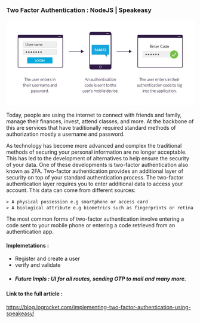 ### Two Factor Authentication : NodeJS | Speakeasy

![](images/2fa-example.jpg)

Today, people are using the internet to connect with friends and family, manage their finances, invest, attend classes, and more. At the backbone of this are services that have traditionally required standard methods of authorization mostly a username and password.


As technology has become more advanced and complex the traditional methods of securing your personal information are no longer acceptable. This has led to the development of alternatives to help ensure the security of your data. One of these developments is two-factor authentication also known as 2FA. Two-factor authentication provides an additional layer of security on top of your standard authentication process. The two-factor authentication layer requires you to enter additional data to access your account. This data can come from different sources:


    > A physical possession e.g smartphone or access card
    > A biological attribute e.g biometrics such as fingerprints or retina

The most common forms of two-factor authentication involve entering a code sent to your mobile phone or entering a code retrieved from an authentication app.

#### Implemetations : 

- Register and create a user
- verify and validate
- ##### Future Impls : UI for all routes, sending OTP to mail and many more.

#### Link to the full article : 
https://blog.logrocket.com/implementing-two-factor-authentication-using-speakeasy/
